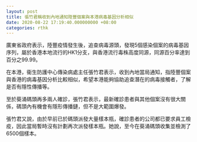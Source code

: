 ```yaml
---
layout: post
title: 張竹君稱收到內地通知陸豐個案與本港病毒基因分析相似
date: 2020-08-22 17:19:40.000000000 +08:00
categories: rthk
---
```


廣東省政府表示，陸豐疫情發生後，追查病毒源頭，發現5個感染個案的病毒基因序列，屬於香港本地流行的HK1分支，與香港流行毒株高度同源，同源百分率達到百分之99.99。 

在本港，衞生防護中心傳染病處主任張竹君表示，收到內地當局通知，指陸豐個案與香港的病毒基因分析比較相似，希望本港能夠協助追查潛在的病毒接觸者，了解是否有隱性傳播等。

至於葵涌碼頭再多兩人確診，張竹君表示，最新確診患者與其他個案沒有很大關係，碼頭內有機會有隱形傳播鏈，但不是大範圍爆發。

張竹君又說，由於早前已於碼頭派發大量樣本瓶，確診患者的公司都已要求員工檢疫，因此當局暫時沒有計劃再次派發樣本瓶。她說，至今在葵涌碼頭收集並檢測了6500個樣本。
